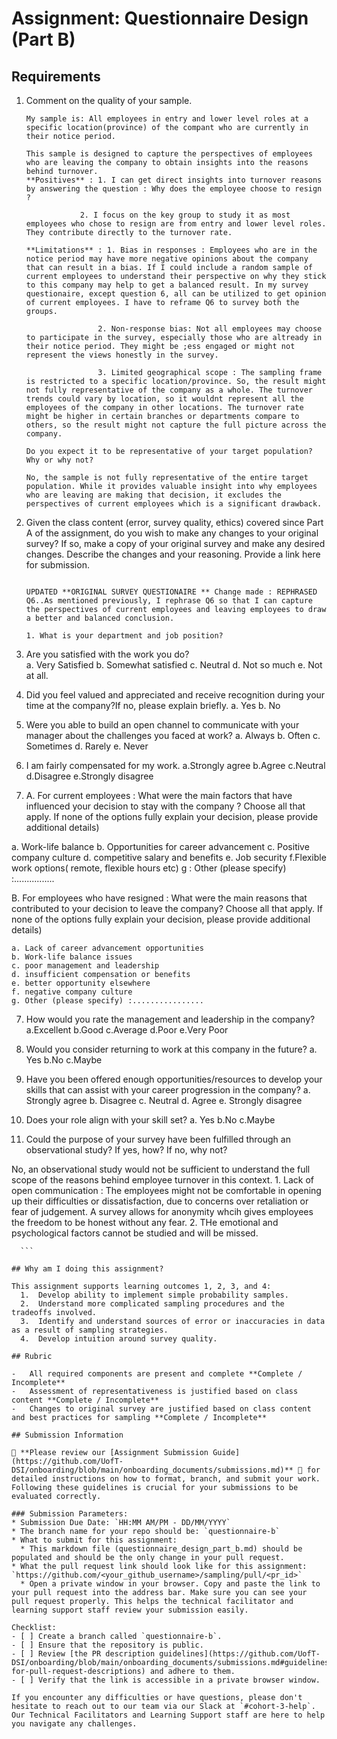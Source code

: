 # Assignment: Questionnaire Design (Part B)

## Requirements
1. Comment on the quality of your sample. 

    ```
    My sample is: All employees in entry and lower level roles at a specific location(province) of the compant who are currently in their notice period.

    This sample is designed to capture the perspectives of employees who are leaving the company to obtain insights into the reasons behind turnover. 
    **Positives** : 1. I can get direct insights into turnover reasons by answering the question : Why does the employee choose to resign ?

                2. I focus on the key group to study it as most employees who chose to resign are from entry and lower level roles. They contribute directly to the turnover rate.

    **Limitations** : 1. Bias in responses : Employees who are in the notice period may have more negative opinions about the company that can result in a bias. If I could include a random sample of current employees to understand their perspective on why they stick to this company may help to get a balanced result. In my survey questionaire, except question 6, all can be utilized to get opinion of current employees. I have to reframe Q6 to survey both the groups. 

                    2. Non-response bias: Not all employees may choose to participate in the survey, especially those who are altready in their notice period. They might be ;ess engaged or might not represent the views honestly in the survey.

                    3. Limited geographical scope : The sampling frame is restricted to a specific location/province. So, the result might not fully representative of the company as a whole. The turnover trends could vary by location, so it wouldnt represent all the employees of the company in other locations. The turnover rate might be higher in certain branches or departments compare to others, so the result might not capture the full picture across the company. 

    Do you expect it to be representative of your target population? Why or why not?

    No, the sample is not fully representative of the entire target population. While it provides valuable insight into why employees who are leaving are making that decision, it excludes the perspectives of current employees which is a significant drawback.

2. Given the class content (error, survey quality, ethics) covered since Part A of the assignment, do you wish to make any changes to your original survey? If so, make a copy of your original survey and make any desired changes. Describe the changes and your reasoning. Provide a link here for submission.

    ```Yes, I wish to make changes in the original survey. I want to rephrase Q6 so that this questionaire can be shared with current employees and leaving employees to ensure that I get insights on both sides - those who decided to stay and those who decided to leave. 

   UPDATED **ORIGINAL SURVEY QUESTIONAIRE ** Change made : REPHRASED Q6..As mentioned previously, I rephrase Q6 so that I can capture the perspectives of current employees and leaving employees to draw a better and balanced conclusion.

   1. What is your department and job position? 

2. Are you satisfied with the work you do?  
    a. Very Satisfied  b. Somewhat satisfied c. Neutral d. Not so much e. Not at all.

3. Did you feel valued and appreciated and receive recognition during your time at the company?If no, please explain briefly.
    a. Yes b. No

4. Were you able to build an open channel to communicate with your manager about the challenges you faced at work?
    a. Always  b. Often  c. Sometimes  d. Rarely  e. Never

5. I am fairly compensated for my work.
    a.Strongly agree b.Agree  c.Neutral  d.Disagree  e.Strongly disagree
    
6. A. For current employees : What were the main factors that have influenced your decision to stay with the company ? Choose all that apply. If none of the options fully explain your decision, please provide additional details)

a. Work-life balance
b. Opportunities for career advancement
c. Positive company culture
d. competitive salary and benefits
e. Job security
f.Flexible work options( remote, flexible hours etc)
g : Other (please specify) :................

 B. For employees who have resigned : What were the main reasons that contributed to your decision to leave the company? Choose all that apply. If none of the options fully explain your decision, please provide additional details)

    a. Lack of career advancement opportunities
    b. Work-life balance issues
    c. poor management and leadership
    d. insufficient compensation or benefits
    e. better opportunity elsewhere
    f. negative company culture
    g. Other (please specify) :................

7. How would you rate the management and leadership in the company?
    a.Excellent  b.Good  c.Average  d.Poor  e.Very Poor

8. Would you consider returning to work at this company in the future?
    a. Yes  b.No  c.Maybe

9. Have you been offered enough opportunities/resources to develop your skills that can assist with your career progression in the company?
    a. Strongly agree b. Disagree c. Neutral d. Agree e. Strongly disagree

10. Does your role align with your skill set? 
    a. Yes  b.No  c.Maybe
    


3. Could the purpose of your survey have been fulfilled through an observational study? If yes, how? If no, why not?


  No, an observational study would not be sufficient to understand the full scope of the reasons behind employee turnover in this context. 1. Lack of open communication : The employees might not be comfortable in opening up their difficulties or dissatisfaction, due to concerns over retaliation or fear of judgement. A survey allows for anonymity whcih gives employees the freedom to be honest without any fear.
  2. THe emotional and psychological factors cannot be studied and will be missed. 
  
  ```
    ```

## Why am I doing this assignment?

This assignment supports learning outcomes 1, 2, 3, and 4:
	1.	Develop ability to implement simple probability samples.
	2.	Understand more complicated sampling procedures and the tradeoffs involved.
	3.	Identify and understand sources of error or inaccuracies in data as a result of sampling strategies.
	4.	Develop intuition around survey quality.

## Rubric

-	All required components are present and complete **Complete / Incomplete**
-	Assessment of representativeness is justified based on class content **Complete / Incomplete**
-	Changes to original survey are justified based on class content and best practices for sampling **Complete / Incomplete**

## Submission Information

🚨 **Please review our [Assignment Submission Guide](https://github.com/UofT-DSI/onboarding/blob/main/onboarding_documents/submissions.md)** 🚨 for detailed instructions on how to format, branch, and submit your work. Following these guidelines is crucial for your submissions to be evaluated correctly.

### Submission Parameters:
* Submission Due Date: `HH:MM AM/PM - DD/MM/YYYY`
* The branch name for your repo should be: `questionnaire-b`
* What to submit for this assignment:
    * This markdown file (questionnaire_design_part_b.md) should be populated and should be the only change in your pull request.
* What the pull request link should look like for this assignment: `https://github.com/<your_github_username>/sampling/pull/<pr_id>`
    * Open a private window in your browser. Copy and paste the link to your pull request into the address bar. Make sure you can see your pull request properly. This helps the technical facilitator and learning support staff review your submission easily.

Checklist:
- [ ] Create a branch called `questionnaire-b`.
- [ ] Ensure that the repository is public.
- [ ] Review [the PR description guidelines](https://github.com/UofT-DSI/onboarding/blob/main/onboarding_documents/submissions.md#guidelines-for-pull-request-descriptions) and adhere to them.
- [ ] Verify that the link is accessible in a private browser window.

If you encounter any difficulties or have questions, please don't hesitate to reach out to our team via our Slack at `#cohort-3-help`. Our Technical Facilitators and Learning Support staff are here to help you navigate any challenges.
